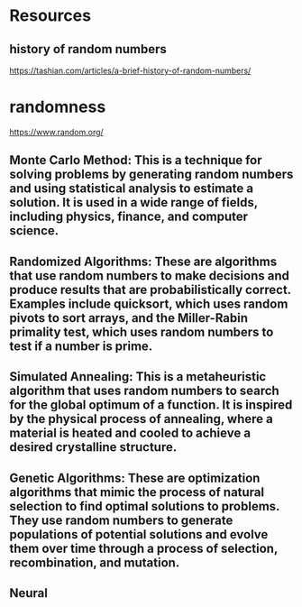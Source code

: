 # Resources

## history of random numbers
https://tashian.com/articles/a-brief-history-of-random-numbers/

# randomness
https://www.random.org/




## Monte Carlo Method: This is a technique for solving problems by generating random numbers and using statistical analysis to estimate a solution. It is used in a wide range of fields, including physics, finance, and computer science.

## Randomized Algorithms: These are algorithms that use random numbers to make decisions and produce results that are probabilistically correct. Examples include quicksort, which uses random pivots to sort arrays, and the Miller-Rabin primality test, which uses random numbers to test if a number is prime.

## Simulated Annealing: This is a metaheuristic algorithm that uses random numbers to search for the global optimum of a function. It is inspired by the physical process of annealing, where a material is heated and cooled to achieve a desired crystalline structure.

## Genetic Algorithms: These are optimization algorithms that mimic the process of natural selection to find optimal solutions to problems. They use random numbers to generate populations of potential solutions and evolve them over time through a process of selection, recombination, and mutation.

## Neural